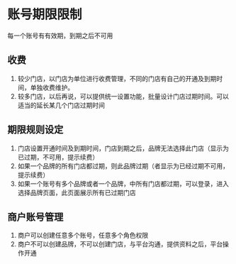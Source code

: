 # 账号期限限制
每一个账号有有效期，到期之后不可用

## 收费
1. 较少门店，以门店为单位进行收费管理，不同的门店有自己的开通及到期时间，单独收费维护。
1. 较多门店，以后再说，可以提供统一设置功能，批量设计门店过期时间。可以适当的延长某几个门店过期时间

## 期限规则设定
1. 门店设置开通时间及到期时间，门店到期之后，品牌无法选择此门店（显示为已过期，不可用，提示续费）
1. 如果一个品牌的所有门店都过期，则此品牌过期（者显示为已经过期不可用，提示续费）
1. 如果一个账号有多个品牌或者一个品牌，中所有门店都过期，可以登录，进入选择品牌页面，此页面展示所有已过期门店

## 商户账号管理

1. 商户可以创建任意多个账号，任意多个角色权限
1. 商户不可以创建品牌，不可以创建门店，与平台沟通，提供资料之后，平台操作开通